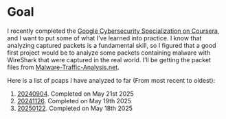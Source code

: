 # Goal

I recently completed the [Google Cybersecurity Specialization on Coursera](https://www.coursera.org/professional-certificates/google-cybersecurity), and I want to put some of what I’ve learned into practice. I know that analyzing captured packets is a fundamental skill, so I figured that a good first project would be to analyze some packets containing malware with WireShark that were captured in the real world. I’ll be getting the packet files from [Malware-Traffic-Analysis.net](http://Malware-Traffic-Analysis.net). 

Here is a list of pcaps I have analyzed to far (From most recent to oldest):
1. [20240904](https://github.com/Stefan-Brewer/Home-lab-Wireshark-practice/blob/main/Analysis/03%20Analyzing%2020240904.md). Completed on May 21st 2025
2. [20241126](https://github.com/Stefan-Brewer/Home-lab-Wireshark-practice/blob/main/Analysis/02%20Analyzing%2020241126.md). Completed on May 19th 2025
3. [20250122](https://github.com/Stefan-Brewer/Home-lab-Wireshark-practice/blob/main/Analysis/01%20Analyzing%2020250122.md). Completed on May 18th 2025
